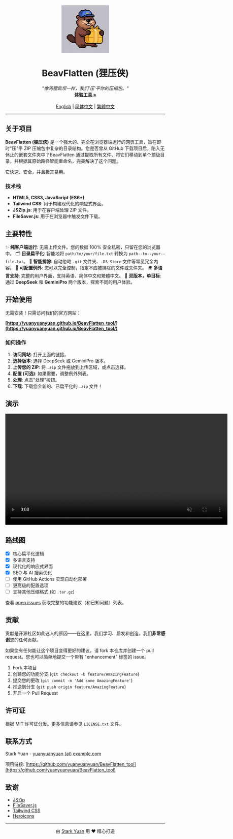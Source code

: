 <div align="center">
  <img src="assets/logo.png" alt="BeavFlatten Logo" width="150"/>
  <h1 align="center">BeavFlatten (狸压侠)</h1>
  <p align="center">
    <i>"像河狸筑坝一样，我们'压'平你的压缩包。"</i>
    <br />
    <a href="https://yuanyuanyuan.github.io/BeavFlatten_tool/"><strong>体验工具 »</strong></a>
    <br />
    <br />
    <a href="README.md">English</a> | <a href="README.zh-CN.md">简体中文</a> | <a href="README.zh-TW.md">繁體中文</a>
  </p>
</div>

---

## 关于项目

**BeavFlatten (狸压侠)** 是一个强大的、完全在浏览器端运行的网页工具，旨在即时"压"平 ZIP 压缩包中复杂的目录结构。您是否曾从 GitHub 下载项目后，陷入无休止的嵌套文件夹中？BeavFlatten 通过提取所有文件、将它们移动到单个顶级目录，并根据其原始路径智能重命名，完美解决了这个问题。

它快速、安全，并且极其易用。

### 技术栈

*   **HTML5, CSS3, JavaScript (ES6+)**
*   **Tailwind CSS**: 用于构建现代化的响应式界面。
*   **JSZip.js**: 用于在客户端处理 ZIP 文件。
*   **FileSaver.js**: 用于在浏览器中触发文件下载。

## 主要特性

✨ **纯客户端运行**: 无需上传文件。您的数据 100% 安全私密，只留在您的浏览器中。
🗂️ **目录扁平化**: 智能地将 `path/to/your/file.txt` 转换为 `path--to--your--file.txt`。
🧠 **智能排除**: 自动忽略 `.git` 文件夹、`.DS_Store` 文件等常见冗余内容。
🔧 **可配置例外**: 您可以完全控制，指定不应被排除的文件或文件夹。
🌍 **多语言支持**: 完整的用户界面，支持英语、简体中文和繁體中文。
🚀 **双版本，单目标**: 通过 **DeepSeek** 和 **GeminiPro** 两个版本，探索不同的用户体验。

## 开始使用

无需安装！只需访问我们的官方网站：

**[https://yuanyuanyuan.github.io/BeavFlatten_tool/](https://yuanyuanyuan.github.io/BeavFlatten_tool/)**

### 如何操作

1.  **访问网站**: 打开上面的链接。
2.  **选择版本**: 选择 DeepSeek 或 GeminiPro 版本。
3.  **上传您的 ZIP**: 将 `.zip` 文件拖放到上传区域，或点击选择。
4.  **配置 (可选)**: 如果需要，调整例外列表。
5.  **处理**: 点击"处理"按钮。
6.  **下载**: 下载您全新的、已扁平化的 `.zip` 文件！

## 演示

<div align="center">
  <video src="assets/demo-03.mp4.mp4" width="700" controls autoplay muted loop playsinline>
    您的浏览器不支持视频标签。
  </video>
</div>

## 路线图

- [x] 核心扁平化逻辑
- [x] 多语言支持
- [x] 现代化的响应式界面
- [x] SEO 与 AI 搜索优化
- [ ] 使用 GitHub Actions 实现自动化部署
- [ ] 更高级的配置选项
- [ ] 支持其他压缩格式 (如 `.tar.gz`)

查看 [open issues](https://github.com/yuanyuanyuan/BeavFlatten_tool/issues) 获取完整的功能建议（和已知问题）列表。

## 贡献

贡献是开源社区如此迷人的原因——在这里，我们学习、启发和创造。我们**非常感谢**您的任何贡献。

如果您有任何能让这个项目变得更好的建议，请 fork 本仓库并创建一个 pull request。您也可以简单地提交一个带有 "enhancement" 标签的 issue。

1.  Fork 本项目
2.  创建您的功能分支 (`git checkout -b feature/AmazingFeature`)
3.  提交您的更改 (`git commit -m 'Add some AmazingFeature'`)
4.  推送到分支 (`git push origin feature/AmazingFeature`)
5.  开启一个 Pull Request

## 许可证

根据 MIT 许可证分发。更多信息请参见 `LICENSE.txt` 文件。

## 联系方式

Stark Yuan - [yuanyuanyuan (at) example.com](mailto:yuanyuanyuan@example.com)

项目链接: [https://github.com/yuanyuanyuan/BeavFlatten_tool](https://github.com/yuanyuanyuan/BeavFlatten_tool)

## 致谢

*   [JSZip](https://stuk.github.io/jszip/)
*   [FileSaver.js](https://github.com/eligrey/FileSaver.js/)
*   [Tailwind CSS](https://tailwindcss.com/)
*   [Heroicons](https://heroicons.com/)

---
<div align="center">
  <p>由 <a href="https://github.com/yuanyuanyuan">Stark Yuan</a> 用 ❤️ 精心打造</p>
</div> 